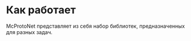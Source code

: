 # Как работает

McProtoNet представляет из себя набор библиотек, предназначенных для разных задач.

